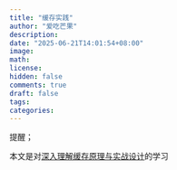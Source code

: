 ```yaml
---
title: "缓存实践"
author: "爱吃芒果"
description:
date: "2025-06-21T14:01:54+08:00"
image:
math:
license:
hidden: false
comments: true
draft: false
tags:
categories:
---
```


提醒；

本文是对[深入理解缓存原理与实战设计](https://juejin.cn/column/7140852038258147358)的学习

